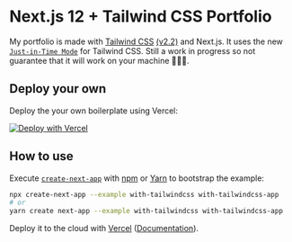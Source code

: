 # Next.js 12 + Tailwind CSS Portfolio

My portfolio is made with [Tailwind CSS](https://tailwindcss.com/) [(v2.2)](https://blog.tailwindcss.com/tailwindcss-2-2) and Next.js. It uses the new [`Just-in-Time Mode`](https://tailwindcss.com/docs/just-in-time-mode) for Tailwind CSS. Still a work in progress so not guarantee that it will work on your machine 🤷🏽‍♂️.

## Deploy your own

Deploy the your own boilerplate using Vercel:

[![Deploy with Vercel](https://vercel.com/button)](https://vercel.com/new/git/external?repository-url=https://github.com/vercel/next.js/tree/canary/examples/with-tailwindcss&project-name=with-tailwindcss&repository-name=with-tailwindcss)

## How to use

Execute [`create-next-app`](https://github.com/vercel/next.js/tree/canary/packages/create-next-app) with [npm](https://docs.npmjs.com/cli/init) or [Yarn](https://yarnpkg.com/lang/en/docs/cli/create/) to bootstrap the example:

```bash
npx create-next-app --example with-tailwindcss with-tailwindcss-app
# or
yarn create next-app --example with-tailwindcss with-tailwindcss-app
```

Deploy it to the cloud with [Vercel](https://vercel.com/new?utm_source=github&utm_medium=readme&utm_campaign=next-example) ([Documentation](https://nextjs.org/docs/deployment)).
